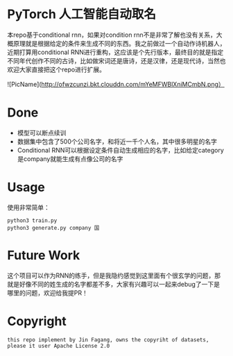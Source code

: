 # PyTorch 人工智能自动取名

本repo基于conditional rnn，如果对condition rnn不是非常了解也没有关系，大概原理就是根据给定的条件来生成不同的东西。我之前做过一个自动作诗机器人，近期打算用conditional RNN进行重构，这应该是个先行版本，最终目的就是指定不同年代创作不同的古诗，比如做宋词还是唐诗，还是汉律，还是现代诗，当然也欢迎大家直接把这个repo进行扩展。

![PicName](http://ofwzcunzi.bkt.clouddn.com/mYeMFWBlXniMCmbN.png）

# Done

* 模型可以断点续训
* 数据集中包含了500个公司名字，和将近一千个人名，其中很多明星的名字
* Conditional RNN可以根据设定条件自动生成相应的名字，比如给定category是company就能生成有点像公司的名字


# Usage

使用非常简单：

```
python3 train.py
python3 generate.py company 国
```

# Future Work

这个项目可以作为RNN的练手，但是我隐约感觉到这里面有个很玄学的问题，那就是好像不同的姓生成的名字都差不多，大家有兴趣可以一起来debug了一下是哪里的问题，欢迎给我提PR！

# Copyright

```
this repo implement by Jin Fagang, owns the copyriht of datasets, please it user Apache License 2.0
```
